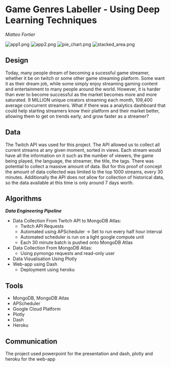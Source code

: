 # Game Genres Labeller - Using Deep Learning Techniques

*Matteo Fortier*

![app1.png](</app1.png>)
![app2.png](</app2.png>)
![pie_chart.png](</pie_chart.png>)
![stacked_area.png](</stacked_area.png>)


## Design

Today, many people dream of becoming a sucessful game streamer, whether it be on twitch or some other game streaming platform. Some want it as their dream job, while some simply enjoy streaming gaming content and entertainment to many people around the world. However, it is harder than ever to become successful as the market becomes more and more saturated. 9 MILLION unique creators streaming each month, 109,400 average concurrent streamers. What if there was a analytics dashboard that could help starting streamers know their platform and their market better, allowing them to get on trends early, and grow faster as a streamer?

## Data

The Twitch API was used for this project. The API allowed us to collect all current streams at any given moment, sorted in views. Each stream would have all the information on it such as the number of  viewers, the game being played, the language, the streamer, the title, the  tags. There was potential to collect a massive amount of data. But for this proof of concept the amount of data collected was limited to the top 1000 streams, every 30 minutes. Additionally the API does not allow for collection of historical data, so the data available at this time is only around 7 days worth. 

## Algorithms

 ***Data Engineering Pipeline***

- Data Collection From Twitch API to MongoDB Atlas:
  - Twitch API Requests
  - Automated using APScheduler -> Set to run every half hour interval
  - Automated scheduler is run on a light google compute unit
  - Each 30 minute batch is pushed onto MongoDB Atlas
- Data Collection  From MongoDB Atlas:
  - Using pymongo requests and read-only user
- Data Visualisation Using Plotly
- Web-app using Dash
  - Deployment using heroku

## Tools

- MongoDB, MongoDB Atlas
- APScheduler
- Google Cloud Platform
- Plotly
- Dash
- Heroku

## Communication

The project used powerpoint for the presentation and dash, plotly and heroku for the web-app
